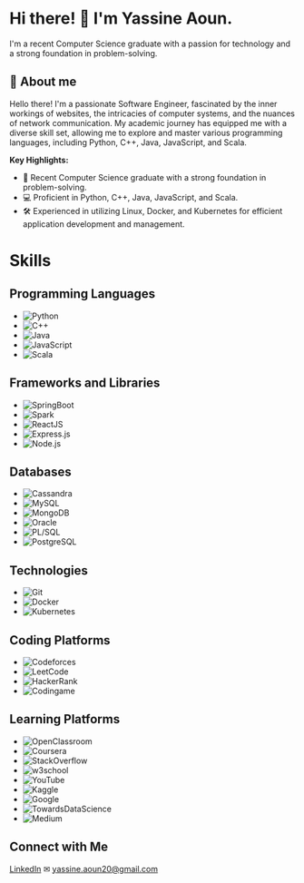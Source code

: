 # Hi there! 👋 I'm Yassine Aoun.

I'm a recent Computer Science graduate with a passion for technology and a strong foundation in problem-solving.

## 💬 About me 

Hello there! I'm a passionate Software Engineer, fascinated by the inner workings of websites, the intricacies of computer systems, and the nuances of network communication. My academic journey has equipped me with a diverse skill set, allowing me to explore and master various programming languages, including Python, C++, Java, JavaScript, and Scala.

**Key Highlights:**
- 🚀 Recent Computer Science graduate with a strong foundation in problem-solving.
- 💻 Proficient in Python, C++, Java, JavaScript, and Scala.
- 🛠️ Experienced in utilizing Linux, Docker, and Kubernetes for efficient application development and management.

# Skills

## Programming Languages
- ![Python](https://img.shields.io/badge/Python-3776AB?style=for-the-badge&logo=python&logoWidth=30)
- ![C++](https://img.shields.io/badge/C++-orange?style=for-the-badge&logo=c%2B%2B&logoWidth=20)
- ![Java](https://img.shields.io/badge/Java-orange?style=for-the-badge&logo=java&logoWidth=20)
- ![JavaScript](https://img.shields.io/badge/JavaScript-orange?style=for-the-badge&logo=javascript&logoWidth=20)
- ![Scala](https://img.shields.io/badge/Scala-orange?style=for-the-badge&logo=scala&logoWidth=20)

## Frameworks and Libraries
- ![SpringBoot](https://img.shields.io/badge/SpringBoot-green?style=for-the-badge&logo=spring&logoWidth=20)
- ![Spark](https://img.shields.io/badge/Spark-yellow?style=for-the-badge&logo=apache-spark&logoWidth=20)
- ![ReactJS](https://img.shields.io/badge/ReactJS-blue?style=for-the-badge&logo=react&logoWidth=20)
- ![Express.js](https://img.shields.io/badge/Express.js-grey?style=for-the-badge&logo=express&logoWidth=20)
- ![Node.js](https://img.shields.io/badge/Node.js-green?style=for-the-badge&logo=node.js&logoWidth=20)

## Databases
- ![Cassandra](https://img.shields.io/badge/Cassandra-purple?style=for-the-badge&logo=apache-cassandra&logoWidth=20)
- ![MySQL](https://img.shields.io/badge/MySQL-blue?style=for-the-badge&logo=mysql&logoWidth=20)
- ![MongoDB](https://img.shields.io/badge/MongoDB-green?style=for-the-badge&logo=mongodb&logoWidth=20)
- ![Oracle](https://img.shields.io/badge/Oracle-red?style=for-the-badge&logo=oracle&logoWidth=20)
- ![PL/SQL](https://img.shields.io/badge/PLSQL-red?style=for-the-badge&logo=oracle&logoWidth=20)
- ![PostgreSQL](https://img.shields.io/badge/PostgreSQL-blue?style=for-the-badge&logo=postgresql&logoWidth=20)

## Technologies
- ![Git](https://img.shields.io/badge/Git-black?style=for-the-badge&logo=git&logoWidth=20)
- ![Docker](https://img.shields.io/badge/Docker-blue?style=for-the-badge&logo=docker&logoWidth=20)
- ![Kubernetes](https://img.shields.io/badge/Kubernetes-blue?style=for-the-badge&logo=kubernetes&logoWidth=20)

## Coding Platforms
- ![Codeforces](https://img.shields.io/badge/Codeforces-%23FF5733?style=for-the-badge&logo=codeforces&logoWidth=20)
- ![LeetCode](https://img.shields.io/badge/LeetCode-%23FFA500?style=for-the-badge&logo=leetcode&logoWidth=20)
- ![HackerRank](https://img.shields.io/badge/HackerRank-%2328A745?style=for-the-badge&logo=hackerrank&logoWidth=20)
- ![Codingame](https://img.shields.io/badge/Codingame-%233D3D3D?style=for-the-badge&logo=codingame&logoWidth=20)

## Learning Platforms
- ![OpenClassroom](https://img.shields.io/badge/OpenClassroom-%233D3D3D?style=for-the-badge&logo=openclassroom&logoWidth=20)
- ![Coursera](https://img.shields.io/badge/Coursera-%230056D2?style=for-the-badge&logo=coursera&logoWidth=20)
- ![StackOverflow](https://img.shields.io/badge/StackOverflow-%23F48024?style=for-the-badge&logo=stackoverflow&logoWidth=20)
- ![w3school](https://img.shields.io/badge/w3school-%233D3D3D?style=for-the-badge&logo=w3schools&logoWidth=20)
- ![YouTube](https://img.shields.io/badge/YouTube-%23FF0000?style=for-the-badge&logo=youtube&logoWidth=20)
- ![Kaggle](https://img.shields.io/badge/Kaggle-%2320BEFF?style=for-the-badge&logo=kaggle&logoWidth=20)
- ![Google](https://img.shields.io/badge/Google-%234285F4?style=for-the-badge&logo=google&logoWidth=20)
- ![TowardsDataScience](https://img.shields.io/badge/TowardsDataScience-%231572B6?style=for-the-badge&logo=towardsdatascience&logoWidth=20)
- ![Medium](https://img.shields.io/badge/Medium-%2312100E?style=for-the-badge&logo=medium&logoWidth=20)

## Connect with Me

[LinkedIn](https://www.linkedin.com/in/yassine-aoun/) 
✉ [yassine.aoun20@gmail.com](mailto:yassine.aoun20@gmail.com)
